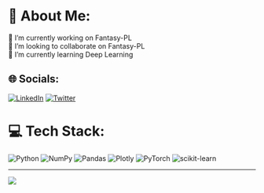# 💫 About Me:
🔭 I’m currently working on Fantasy-PL<br>👯 I’m looking to collaborate on Fantasy-PL<br>🌱 I’m currently learning Deep Learning<br>


## 🌐 Socials:
[![LinkedIn](https://img.shields.io/badge/LinkedIn-%230077B5.svg?logo=linkedin&logoColor=white)](https://linkedin.com/in/NishantDahal) [![Twitter](https://img.shields.io/badge/Twitter-%231DA1F2.svg?logo=Twitter&logoColor=white)](https://twitter.com/@nishantdahal17) 

# 💻 Tech Stack:
![Python](https://img.shields.io/badge/python-3670A0?style=plastic&logo=python&logoColor=ffdd54) ![NumPy](https://img.shields.io/badge/numpy-%23013243.svg?style=plastic&logo=numpy&logoColor=white) ![Pandas](https://img.shields.io/badge/pandas-%23150458.svg?style=plastic&logo=pandas&logoColor=white) ![Plotly](https://img.shields.io/badge/Plotly-%233F4F75.svg?style=plastic&logo=plotly&logoColor=white) ![PyTorch](https://img.shields.io/badge/PyTorch-%23EE4C2C.svg?style=plastic&logo=PyTorch&logoColor=white) ![scikit-learn](https://img.shields.io/badge/scikit--learn-%23F7931E.svg?style=plastic&logo=scikit-learn&logoColor=white)


---
[![](https://visitcount.itsvg.in/api?id=NishantDahal&icon=7&color=11)](https://visitcount.itsvg.in)

<!-- Proudly created with GPRM ( https://gprm.itsvg.in ) -->
